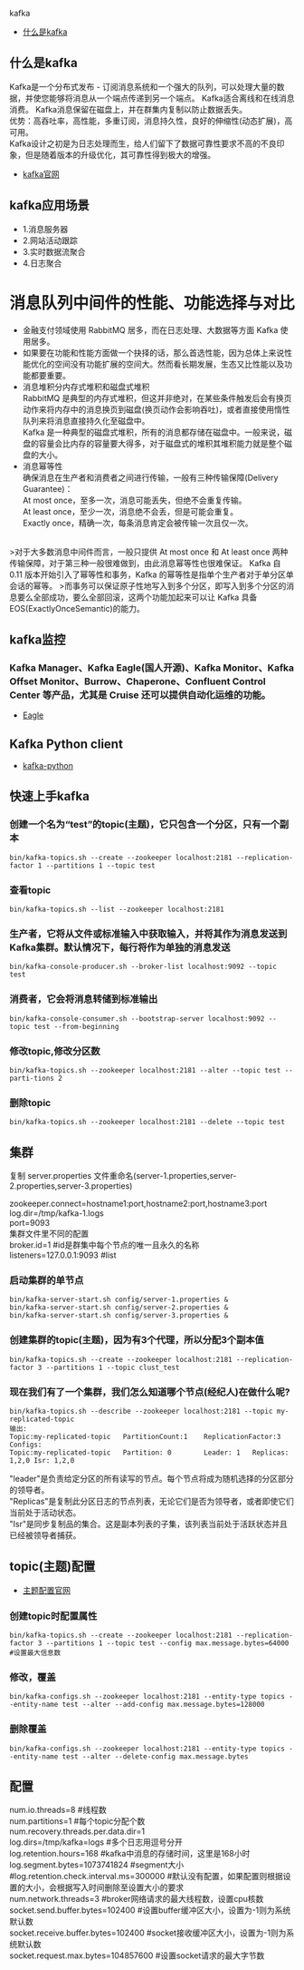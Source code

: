 kafka
* [什么是kafka](##什么是kafka)

## 什么是kafka
Kafka是一个分布式发布 - 订阅消息系统和一个强大的队列，可以处理大量的数据，并使您能够将消息从一个端点传递到另一个端点。 Kafka适合离线和在线消息消费。 Kafka消息保留在磁盘上，并在群集内复制以防止数据丢失。<br>
优势：高吞吐率，高性能，多重订阅，消息持久性，良好的伸缩性(动态扩展)，高可用。<br>
Kafka设计之初是为日志处理而生，给人们留下了数据可靠性要求不高的不良印象，但是随着版本的升级优化，其可靠性得到极大的增强。<br>
- [kafka官网](http://kafka.apache.org/documentation/)

## kafka应用场景
- 1.消息服务器
- 2.网站活动跟踪
- 3.实时数据流聚合
- 4.日志聚合

# 消息队列中间件的性能、功能选择与对比
- 金融支付领域使用 RabbitMQ 居多，而在日志处理、大数据等方面 Kafka 使用居多。
- 如果要在功能和性能方面做一个抉择的话，那么首选性能，因为总体上来说性能优化的空间没有功能扩展的空间大。然而看长期发展，生态又比性能以及功能都要重要。
- 消息堆积分内存式堆积和磁盘式堆积<br>
RabbitMQ 是典型的内存式堆积，但这并非绝对，在某些条件触发后会有换页动作来将内存中的消息换页到磁盘(换页动作会影响吞吐)，或者直接使用惰性队列来将消息直接持久化至磁盘中。<br>
Kafka 是一种典型的磁盘式堆积，所有的消息都存储在磁盘中。一般来说，磁盘的容量会比内存的容量要大得多，对于磁盘式的堆积其堆积能力就是整个磁盘的大小。<br>
- 消息幂等性<br>
确保消息在生产者和消费者之间进行传输，一般有三种传输保障(Delivery Guarantee)：<br>
At most once，至多一次，消息可能丢失，但绝不会重复传输。<br>
At least once，至少一次，消息绝不会丢，但是可能会重复。<br>
Exactly once，精确一次，每条消息肯定会被传输一次且仅一次。<br>
<br>
>对于大多数消息中间件而言，一般只提供 At most once 和 At least once 两种传输保障，对于第三种一般很难做到，由此消息幂等性也很难保证。
Kafka 自 0.11 版本开始引入了幂等性和事务，Kafka 的幂等性是指单个生产者对于单分区单会话的幂等。
>而事务可以保证原子性地写入到多个分区，即写入到多个分区的消息要么全部成功，要么全部回滚，这两个功能加起来可以让 Kafka 具备EOS(ExactlyOnceSemantic)的能力。

## kafka监控
### Kafka Manager、Kafka Eagle(国人开源)、Kafka Monitor、Kafka Offset Monitor、Burrow、Chaperone、Confluent Control Center 等产品，尤其是 Cruise 还可以提供自动化运维的功能。
- [Eagle](http://www.cnblogs.com/smartloli/p/5829395.html)

## Kafka Python client
- [kafka-python](https://github.com/dpkp/kafka-python)

## 快速上手kafka
### 创建一个名为“test”的topic(主题)，它只包含一个分区，只有一个副本
    bin/kafka-topics.sh --create --zookeeper localhost:2181 --replication-factor 1 --partitions 1 --topic test

### 查看topic
    bin/kafka-topics.sh --list --zookeeper localhost:2181

### 生产者，它将从文件或标准输入中获取输入，并将其作为消息发送到Kafka集群。默认情况下，每行将作为单独的消息发送
    bin/kafka-console-producer.sh --broker-list localhost:9092 --topic test

### 消费者，它会将消息转储到标准输出
    bin/kafka-console-consumer.sh --bootstrap-server localhost:9092 --topic test --from-beginning

### 修改topic,修改分区数
    bin/kafka-topics.sh --zookeeper localhost:2181 --alter --topic test --parti-tions 2

### 删除topic
    bin/kafka-topics.sh --zookeeper localhost:2181 --delete --topic test

## 集群
复制 server.properties 文件重命名(server-1.properties,server-2.properties,server-3.properties)<br>

zookeeper.connect=hostname1:port,hostname2:port,hostname3:port<br>
log.dir=/tmp/kafka-1.logs<br>
port=9093<br>
集群文件里不同的配置<br>
broker.id=1  #id是群集中每个节点的唯一且永久的名称<br>
listeners=127.0.0.1:9093  #list<br>

### 启动集群的单节点
    bin/kafka-server-start.sh config/server-1.properties &
    bin/kafka-server-start.sh config/server-2.properties &
    bin/kafka-server-start.sh config/server-3.properties &

### 创建集群的topic(主题)，因为有3个代理，所以分配3个副本值
    bin/kafka-topics.sh --create --zookeeper localhost:2181 --replication-factor 3 --partitions 1 --topic clust_test

### 现在我们有了一个集群，我们怎么知道哪个节点(经纪人)在做什么呢?
    bin/kafka-topics.sh --describe --zookeeper localhost:2181 --topic my-replicated-topic
    输出:
    Topic:my-replicated-topic   PartitionCount:1    ReplicationFactor:3 Configs:
    Topic:my-replicated-topic   Partition: 0        Leader: 1   Replicas: 1,2,0 Isr: 1,2,0

"leader"是负责给定分区的所有读写的节点。每个节点将成为随机选择的分区部分的领导者。<br>
"Replicas"是复制此分区日志的节点列表，无论它们是否为领导者，或者即使它们当前处于活动状态。<br>
"Isr"是同步复制品的集合。这是副本列表的子集，该列表当前处于活跃状态并且已经被领导者捕获。<br>

## topic(主题)配置
- [主题配置官网](http://kafka.apache.org/documentation/#topicconfigs)
### 创建topic时配置属性
    bin/kafka-topics.sh --create --zookeeper localhost:2181 --replication-factor 3 --partitions 1 --topic test --config max.message.bytes=64000 #设置最大信息数
### 修改，覆盖
    bin/kafka-configs.sh --zookeeper localhost:2181 --entity-type topics --entity-name test --alter --add-config max.message.bytes=128000
### 删除覆盖
    bin/kafka-configs.sh --zookeeper localhost:2181 --entity-type topics --entity-name test --alter --delete-config max.message.bytes

## 配置
num.io.threads=8                        #线程数<br>
num.partitions=1                        #每个topic分配个数<br>
num.recovery.threads.per.data.dir=1<br>
log.dirs=/tmp/kafka=logs                #多个日志用逗号分开<br>
log.retention.hours=168                 #kafka中消息的存储时间，这里是168小时<br>
log.segment.bytes=1073741824            #segment大小<br>
#log.retention.check.interval.ms=300000 #默认没有配置，如果配置则根据设置的大小，会根据写入时间删除至设置大小的要求<br>
num.network.threads=3                   #broker网络请求的最大线程数，设置cpu核数<br>
socket.send.buffer.bytes=102400         #设置buffer缓冲区大小，设置为-1则为系统默认数<br>
socket.receive.buffer.bytes=102400      #socket接收缓冲区大小，设置为-1则为系统默认数<br>
socket.request.max.bytes=104857600      #设置socket请求的最大字节数<br>

